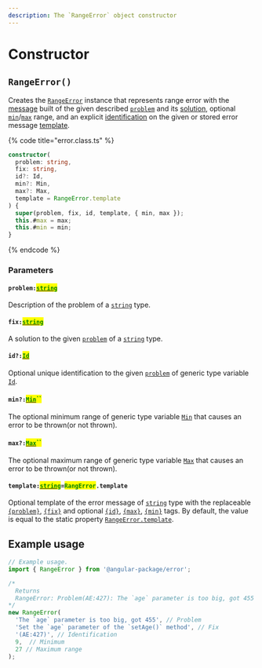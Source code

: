 ```yaml
---
description: The `RangeError` object constructor
---
```


# Constructor

## `RangeError()`

Creates the [`RangeError`](broken-reference) instance that represents range error with the [message](../commonerror/accessors/get-message.md) built of the given described [`problem`](constructor.md#problem-string) and its [solution](constructor.md#fix-string), optional [`min`](constructor.md#min-min)/[`max`](constructor.md#max-max) range, and an explicit [identification](constructor.md#id-id) on the given or stored error message [template](constructor.md#template-string-rangerror.template).

{% code title="error.class.ts" %}
```typescript
constructor(
  problem: string,
  fix: string,
  id?: Id,
  min?: Min,
  max?: Max,
  template = RangeError.template
) {
  super(problem, fix, id, template, { min, max });
  this.#max = max;
  this.#min = min;
}
```
{% endcode %}

### Parameters

#### `problem:`[<mark style="color:green;">`string`</mark>](https://developer.mozilla.org/en-US/docs/Web/JavaScript/Reference/Global\_Objects/String)

Description of the problem of a [`string`](https://developer.mozilla.org/en-US/docs/Web/JavaScript/Reference/Global\_Objects/String) type.

#### `fix:`[<mark style="color:green;">`string`</mark>](https://developer.mozilla.org/en-US/docs/Web/JavaScript/Reference/Global\_Objects/String)

A solution to the given [`problem`](constructor.md#problem-string) of a [`string`](https://developer.mozilla.org/en-US/docs/Web/JavaScript/Reference/Global\_Objects/String) type.

#### `id?:`[<mark style="color:green;">`Id`</mark>](generic-type-variables.md#rangeerror-less-than-id-min-max-greater-than)

Optional unique identification to the given [`problem`](constructor.md#problem-string) of generic type variable [`Id`](generic-type-variables.md#rangeerror-less-than-id-min-max-greater-than).

#### `min?:`[<mark style="color:green;">`Min`</mark>](generic-type-variables.md#rangeerror-less-than-id-min-max-greater-than-1)<mark style="color:green;">``</mark>

The optional minimum range of generic type variable [`Min`](generic-type-variables.md#rangeerror-less-than-id-min-max-greater-than-1) that causes an error to be thrown(or not thrown).

#### `max?:`[<mark style="color:green;">`Max`</mark>](generic-type-variables.md#rangeerror-less-than-id-min-max-greater-than-2)<mark style="color:green;">``</mark>

The optional maximum range of generic type variable [`Max`](generic-type-variables.md#rangeerror-less-than-id-min-max-greater-than-2) that causes an error to be thrown(or not thrown).

#### `template:`[<mark style="color:green;">`string`</mark>](https://developer.mozilla.org/en-US/docs/Web/JavaScript/Reference/Global\_Objects/String)`=`<mark style="color:green;">`RangError`</mark>`.template`

Optional template of the error message of [`string`](https://developer.mozilla.org/en-US/docs/Web/JavaScript/Reference/Global\_Objects/String) type with the replaceable [`{problem}`](../commonerror/properties/static-template.md#problem), [`{fix}`](../commonerror/properties/static-template.md#fix) and optional [`{id}`](../commonerror/properties/static-template.md#id), [`{max}`](../commonerror/properties/static-template.md#max), [`{min}`](../commonerror/properties/static-template.md#min) tags. By default, the value is equal to the static property [`RangeError.template`](properties/static-template.md).

## Example usage

```typescript
// Example usage.
import { RangeError } from '@angular-package/error';

/*
  Returns
  RangeError: Problem(AE:427): The `age` parameter is too big, got 455 => Fix: Set the `age` parameter of the `setAge()` method between 9 and 27
*/
new RangeError(
  'The `age` parameter is too big, got 455', // Problem
  'Set the `age` parameter of the `setAge()` method', // Fix
  '(AE:427)', // Identification
  9,  // Minimum
  27 // Maximum range
);
```
